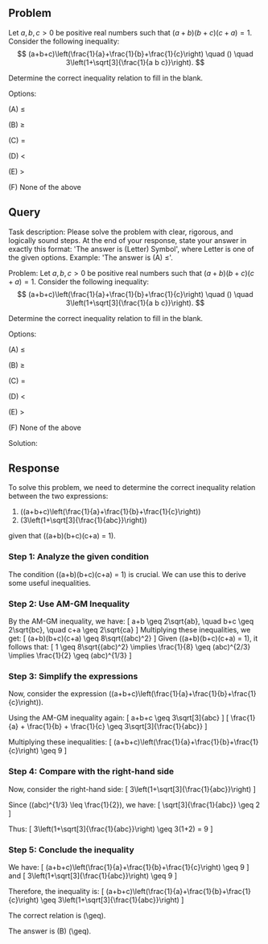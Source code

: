 ## Problem

Let $a, b, c > 0$ be positive real numbers such that $(a+b)(b+c)(c+a) = 1$. Consider the following inequality:
$$
(a+b+c)\left(\frac{1}{a}+\frac{1}{b}+\frac{1}{c}\right) \quad () \quad 3\left(1+\sqrt[3]{\frac{1}{a b c}}\right).
$$

Determine the correct inequality relation to fill in the blank.

Options:

(A) $\leq$ 

(B) $\geq$

(C) $=$ 

(D) $<$

(E) $>$

(F) None of the above

## Query

Task description: Please solve the problem with clear, rigorous, and logically sound steps. At the end of your response, state your answer in exactly this format: 'The answer is (Letter) Symbol', where Letter is one of the given options. Example: 'The answer is (A) $\leq$'.

Problem: Let $a, b, c > 0$ be positive real numbers such that $(a+b)(b+c)(c+a) = 1$. Consider the following inequality:
$$
(a+b+c)\left(\frac{1}{a}+\frac{1}{b}+\frac{1}{c}\right) \quad () \quad 3\left(1+\sqrt[3]{\frac{1}{a b c}}\right).
$$

Determine the correct inequality relation to fill in the blank.

Options:

(A) $\leq$ 

(B) $\geq$

(C) $=$ 

(D) $<$

(E) $>$

(F) None of the above

Solution:

## Response

To solve this problem, we need to determine the correct inequality relation between the two expressions:

1. \((a+b+c)\left(\frac{1}{a}+\frac{1}{b}+\frac{1}{c}\right)\)
2. \(3\left(1+\sqrt[3]{\frac{1}{abc}}\right)\)

given that \((a+b)(b+c)(c+a) = 1\).

### Step 1: Analyze the given condition

The condition \((a+b)(b+c)(c+a) = 1\) is crucial. We can use this to derive some useful inequalities.

### Step 2: Use AM-GM Inequality

By the AM-GM inequality, we have:
\[
a+b \geq 2\sqrt{ab}, \quad b+c \geq 2\sqrt{bc}, \quad c+a \geq 2\sqrt{ca}
\]
Multiplying these inequalities, we get:
\[
(a+b)(b+c)(c+a) \geq 8\sqrt{(abc)^2}
\]
Given \((a+b)(b+c)(c+a) = 1\), it follows that:
\[
1 \geq 8\sqrt{(abc)^2} \implies \frac{1}{8} \geq (abc)^{2/3} \implies \frac{1}{2} \geq (abc)^{1/3}
\]

### Step 3: Simplify the expressions

Now, consider the expression \((a+b+c)\left(\frac{1}{a}+\frac{1}{b}+\frac{1}{c}\right)\).

Using the AM-GM inequality again:
\[
a+b+c \geq 3\sqrt[3]{abc}
\]
\[
\frac{1}{a} + \frac{1}{b} + \frac{1}{c} \geq 3\sqrt[3]{\frac{1}{abc}}
\]

Multiplying these inequalities:
\[
(a+b+c)\left(\frac{1}{a}+\frac{1}{b}+\frac{1}{c}\right) \geq 9
\]

### Step 4: Compare with the right-hand side

Now, consider the right-hand side:
\[
3\left(1+\sqrt[3]{\frac{1}{abc}}\right)
\]

Since \((abc)^{1/3} \leq \frac{1}{2}\), we have:
\[
\sqrt[3]{\frac{1}{abc}} \geq 2
\]

Thus:
\[
3\left(1+\sqrt[3]{\frac{1}{abc}}\right) \geq 3(1+2) = 9
\]

### Step 5: Conclude the inequality

We have:
\[
(a+b+c)\left(\frac{1}{a}+\frac{1}{b}+\frac{1}{c}\right) \geq 9
\]
and
\[
3\left(1+\sqrt[3]{\frac{1}{abc}}\right) \geq 9
\]

Therefore, the inequality is:
\[
(a+b+c)\left(\frac{1}{a}+\frac{1}{b}+\frac{1}{c}\right) \geq 3\left(1+\sqrt[3]{\frac{1}{abc}}\right)
\]

The correct relation is \(\geq\).

The answer is (B) \(\geq\).